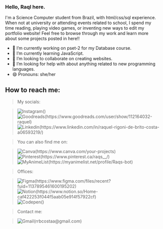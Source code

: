 ### Hello, Raql here.

I'm a Science Computer student from Brazil, with html/css/sql experience.
When not at university or attending events related to school, I spend my time reading, playing video games, or inventing new ways to edit my portfolio website!
Feel free to browse through my work and learn more about some projects posted in here!!

- 🔭 I’m currently working on pset-2 for my Database course.
- 🌱 I’m currently learning JavaScript.
- 👯 I’m looking to collaborate on creating websites.
- 🤔 I’m looking for help with about anything related to new programming languages.
- 😄 Pronouns: she/her

## How to reach me: 

> My socials:

>![Instagram()](https://img.shields.io/badge/Instagram-E4405F?style=for-the-badge&logo=instagram&logoColor=white)
>![Goodreads(https://www.goodreads.com/user/show/112164032-raquel)](https://img.shields.io/badge/Goodreads-372213?style=for-the-badge&logo=goodreads&logoColor=white)
>![Linkedin(https://www.linkedin.com/in/raquel-rigoni-de-brito-costa-a06593219/)](https://img.shields.io/badge/LinkedIn-0077B5?style=for-the-badge&logo=linkedin&logoColor=white)

>You can also find me on:

>![Canva(https://www.canva.com/your-projects)](https://img.shields.io/badge/Canva-%2300C4CC.svg?&style=for-the-badge&logo=Canva&logoColor=white)
>![Pinterest(https://www.pinterest.ca/raqs__/)](https://img.shields.io/badge/Pinterest-%23E60023.svg?&style=for-the-badge&logo=Pinterest&logoColor=white)
>![MyAnimeList(https://myanimelist.net/profile/Raqs-bot)](https://img.shields.io/badge/Myanimelist-2E51A2?style=for-the-badge&logo=myanimelist&logoColor=white)


> Offices:

>![Figma(https://www.figma.com/files/recent?fuid=1137895461600195202)](https://img.shields.io/badge/Figma-F24E1E?style=for-the-badge&logo=figma&logoColor=white)
>![Notion(https://www.notion.so/Home-caf422253f044f5aab05e914f57922cf)](https://img.shields.io/badge/Notion-000000?style=for-the-badge&logo=notion&logoColor=white)
>![Codepen()](https://img.shields.io/badge/Codepen-000000?style=for-the-badge&logo=codepen&logoColor=white)

>Contact me:

>![Gmail(rrbcostaa@gmail.com)](https://img.shields.io/badge/Gmail-D14836?style=for-the-badge&logo=gmail&logoColor=white)

